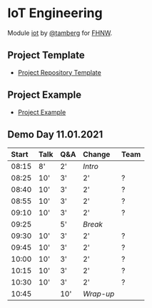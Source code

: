 # IoT Engineering
Module [iot](https://www.fhnw.ch/de/studium/module/9280188) by [@tamberg](https://twitter.com/tamberg) for [FHNW](https://www.fhnw.ch/).

## Project Template
- [Project Repository Template](../../../../fhnw-iot-project)

## Project Example
- [Project Example](https://github.com/tamberg/fhnw-iot-project-example)

## Demo Day 11.01.2021

Start|Talk|Q&A|Change|Team
:---|:---|:---|:---|:---
08:15|8'|2'|_Intro_
08:25|10'|3'|2'|?
08:40|10'|3'|2'|?
08:55|10'|3'|2'|?
09:10|10'|3'|2'|?
09:25||5'|_Break_
09:30|10'|3'|2'|?
09:45|10'|3'|2'|?
10:00|10'|3'|2'|?
10:15|10'|3'|2'|?
10:30|10'|3'|2'|?
10:45||10'|_Wrap-up_
